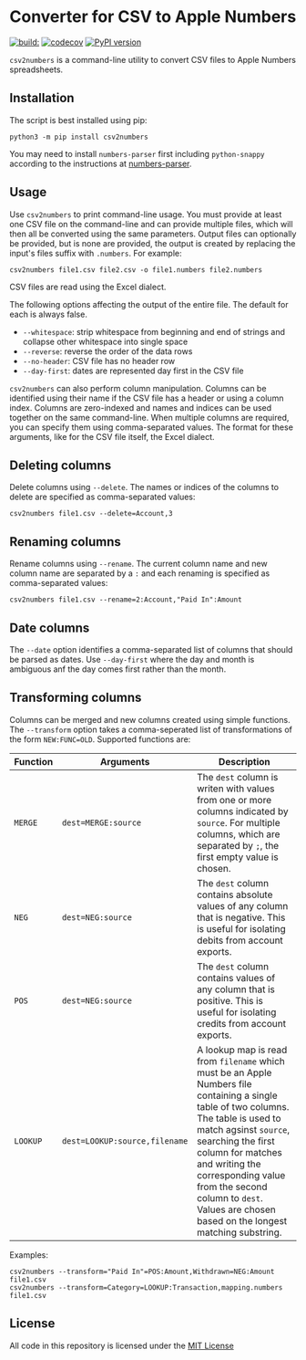 # Converter for CSV to Apple Numbers

[![build:](https://github.com/masaccio/csv2numbers/actions/workflows/run-all-tests.yml/badge.svg)](https://github.com/masaccio/csv2numbers/actions/workflows/run-all-tests.yml)
[![codecov](https://codecov.io/gh/masaccio/csv2numbers/branch/main/graph/badge.svg?token=EKIUFGT05E)](https://codecov.io/gh/masaccio/csv2numbers)
[![PyPI version](https://badge.fury.io/py/csv2numbers.svg)](https://badge.fury.io/py/csv2numbers)

`csv2numbers` is a command-line utility to convert CSV files to Apple Numbers spreadsheets.

## Installation

The script is best installed using pip:

``` text
python3 -m pip install csv2numbers
```

You may need to install `numbers-parser` first including `python-snappy` according to the instructions at [numbers-parser](https://github.com/masaccio/numbers-parser#installation).

## Usage

Use `csv2numbers` to print command-line usage. You must provide at least one CSV file on the command-line and can provide multiple files, which will then all be converted using the same parameters. Output files can optionally be provided, but is none are provided, the output is created by replacing the input's files suffix with `.numbers`. For example:

``` text
csv2numbers file1.csv file2.csv -o file1.numbers file2.numbers
```

CSV files are read using the Excel dialect.

The following options affecting the output of the entire file. The default for each is always false.

* `--whitespace`: strip whitespace from beginning and end of strings and collapse other whitespace into single space
* `--reverse`: reverse the order of the data rows
* `--no-header`: CSV file has no header row
* `--day-first`: dates are represented day first in the CSV file

`csv2numbers` can also perform column manipulation. Columns can be identified using their name if the CSV file has a header or using a column index. Columns are zero-indexed and names and indices can be used together on the same command-line. When multiple columns are required, you can specify them using comma-separated values. The format for these arguments, like for the CSV file itself, the Excel dialect.


## Deleting columns

Delete columns using `--delete`. The names or indices of the columns to delete are specified as comma-separated values:

``` text
csv2numbers file1.csv --delete=Account,3
```

## Renaming columns

Rename columns using `--rename`. The current column name and new column name are separated by a `:` and each renaming is specified as comma-separated values:

``` text
csv2numbers file1.csv --rename=2:Account,"Paid In":Amount
```

## Date columns

The `--date` option identifies a comma-separated list of columns that should be parsed as dates. Use `--day-first` where the day and month is ambiguous anf the day comes first rather than the month.

## Transforming columns

Columns can be merged and new columns created using simple functions. The `--transform` option takes a comma-seperated list of transformations of the form `NEW:FUNC=OLD`. Supported functions are:

| Function    | Arguments | Description  |
| ----------- | --------- | ------------ |
| `MERGE`     | `dest=MERGE:source` | The `dest` column is writen with values from one or more columns indicated by `source`. For multiple columns, which are separated by `;`, the first empty value is chosen. |
| `NEG`       | `dest=NEG:source` | The `dest` column contains absolute values of any column that is negative. This is useful for isolating debits from account exports. |
| `POS`       | `dest=NEG:source` | The `dest` column contains values of any column that is positive. This is useful for isolating credits from account exports. |
| `LOOKUP`    | `dest=LOOKUP:source,filename` | A lookup map is read from `filename` which must be an Apple Numbers file containing a single table of two columns. The table is used to match agsinst `source`, searching the first column for matches and writing the corresponding value from the second column to `dest`. Values are chosen based on the longest matching substring. |

Examples:

``` text
csv2numbers --transform="Paid In"=POS:Amount,Withdrawn=NEG:Amount file1.csv
csv2numbers --transform=Category=LOOKUP:Transaction,mapping.numbers file1.csv
```

## License

All code in this repository is licensed under the [MIT License](https://github.com/masaccio/csv2numbers/blob/master/LICENSE.rst)
